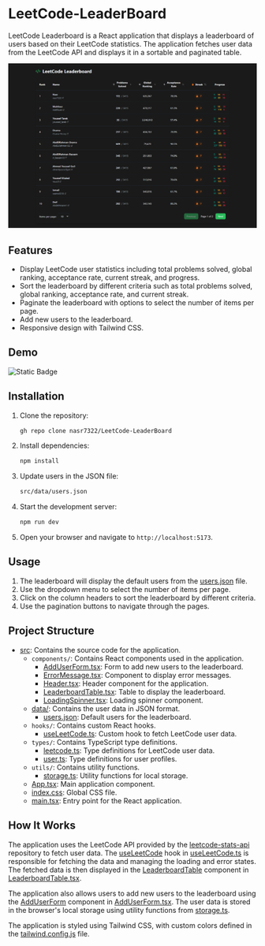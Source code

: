 # LeetCode-LeaderBoard

LeetCode Leaderboard is a React application that displays a leaderboard of users based on their LeetCode statistics. The application fetches user data from the LeetCode API and displays it in a sortable and paginated table.

![LeetCode Leaderboard](./images/Project%20Ui.png)

## Features

- Display LeetCode user statistics including total problems solved, global ranking, acceptance rate, current streak, and progress.
- Sort the leaderboard by different criteria such as total problems solved, global ranking, acceptance rate, and current streak.
- Paginate the leaderboard with options to select the number of items per page.
- Add new users to the leaderboard.
- Responsive design with Tailwind CSS.

## Demo

![Static Badge](https://img.shields.io/badge/Hosted_on-Vercel-black%3Flogo%3Dvercel)

## Installation

1. Clone the repository:
    ```sh
    gh repo clone nasr7322/LeetCode-LeaderBoard
    ```

2. Install dependencies:
    ```sh
    npm install
    ```

3. Update users in the JSON file:
    ```sh
    src/data/users.json
    ```

4. Start the development server:
    ```sh
    npm run dev
    ```

4. Open your browser and navigate to `http://localhost:5173`.

## Usage

1. The leaderboard will display the default users from the [users.json](http://_vscodecontentref_/1) file.
2. Use the dropdown menu to select the number of items per page.
3. Click on the column headers to sort the leaderboard by different criteria.
4. Use the pagination buttons to navigate through the pages.

## Project Structure

- [src](http://_vscodecontentref_/2): Contains the source code for the application.
  - `components/`: Contains React components used in the application.
    - [AddUserForm.tsx](http://_vscodecontentref_/3): Form to add new users to the leaderboard.
    - [ErrorMessage.tsx](http://_vscodecontentref_/4): Component to display error messages.
    - [Header.tsx](http://_vscodecontentref_/5): Header component for the application.
    - [LeaderboardTable.tsx](http://_vscodecontentref_/6): Table to display the leaderboard.
    - [LoadingSpinner.tsx](http://_vscodecontentref_/7): Loading spinner component.
  - [data/](http://_vscodecontentref_/8): Contains the user data in JSON format.
    - [users.json](http://_vscodecontentref_/9): Default users for the leaderboard.
  - `hooks/`: Contains custom React hooks.
    - [useLeetCode.ts](http://_vscodecontentref_/10): Custom hook to fetch LeetCode user data.
  - `types/`: Contains TypeScript type definitions.
    - [leetcode.ts](http://_vscodecontentref_/11): Type definitions for LeetCode user data.
    - [user.ts](http://_vscodecontentref_/12): Type definitions for user profiles.
  - `utils/`: Contains utility functions.
    - [storage.ts](http://_vscodecontentref_/13): Utility functions for local storage.
  - [App.tsx](http://_vscodecontentref_/14): Main application component.
  - [index.css](http://_vscodecontentref_/15): Global CSS file.
  - [main.tsx](http://_vscodecontentref_/16): Entry point for the React application.

## How It Works

The application uses the LeetCode API provided by the [leetcode-stats-api](https://github.com/JeremyTsaii/leetcode-stats-api) repository to fetch user data. The [useLeetCode](http://_vscodecontentref_/17) hook in [useLeetCode.ts](http://_vscodecontentref_/18) is responsible for fetching the data and managing the loading and error states. The fetched data is then displayed in the [LeaderboardTable](http://_vscodecontentref_/19) component in [LeaderboardTable.tsx](http://_vscodecontentref_/20).

The application also allows users to add new users to the leaderboard using the [AddUserForm](http://_vscodecontentref_/21) component in [AddUserForm.tsx](http://_vscodecontentref_/22). The user data is stored in the browser's local storage using utility functions from [storage.ts](http://_vscodecontentref_/23).

The application is styled using Tailwind CSS, with custom colors defined in the [tailwind.config.js](http://_vscodecontentref_/24) file.
